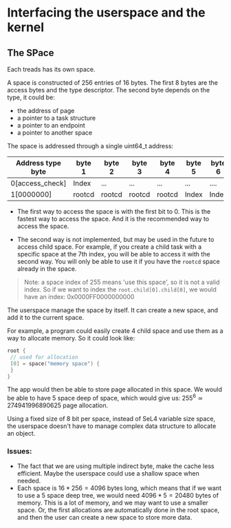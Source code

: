 
# Interfacing the userspace and the kernel 


## The SPace 

Each treads has its own space. 


A space is constructed of 256 entries of 16 bytes. 
The first 8 bytes are the access bytes and the type descriptor. The second byte depends on the type, it could be: 
- the address of page
- a pointer to a task structure
- a pointer to an endpoint 
- a pointer to another space


The space is addressed through a single uint64_t address:

| Address type byte | byte 1 | byte 2 | byte 3 | byte 4 | byte 5 | byte 6 | byte 7 |
| ----------------- | ------ | ------ | ------ | ------ | ------ | ------ | ------ |
| 0[access_check]   | Index  | ...    | ...    | ...    | ...    | ....   | ...    |
| 1[0000000]        | rootcd | rootcd | rootcd | rootcd | Index  | Index  | Index  |


- The first way to access the space is with the first bit to 0. This is the fastest way to access the space.
  And it is the recommended way to access the space.

- The second way is not implemented, but may be used in the future to access child space.
  For example, if you create a child task with a specific space at the 7th index, you will be able to access it with the second way.
  You will only be able to use it if you have the `rootcd` space already in the space.

> Note: a space index of 255 means 'use this space', so it is not a valid index.
> So if we want to index the `root.child[0].child[0]`, we would have an index: 0x0000FF0000000000


The userspace manage the space by itself. It can create a new space, and add it to the current space.

For example, a program could easily create 4 child space and use them as a way to allocate memory. So it could look like: 



```c
root {
 // used for allocation 
 [0] = space("memory space") {
 }
}
```


The app would then be able to store page allocated in this space.
We would be able to have 5 space deep of space, which would give us: $255 ^{6} \simeq 274941996890625$ page allocation.

Using a fixed size of 8 bit per space, instead of SeL4 variable size space, the userspace doesn't have to manage complex data structure to allocate an object.  

### Issues: 

- The fact that we are using multiple indirect byte, make the cache less efficient. Maybe the userspace could 
  use a shallow space when needed. 
- Each space is $16*256= 4096$ bytes long, which means that if we want to use a 5 space deep tree, we would need $4096 * 5 = 20480$ bytes of memory.  This is a lot of memory, and we may want to use a smaller space. Or, the first allocations are automatically done in the root space, and then the user can create a new space to store more data.
